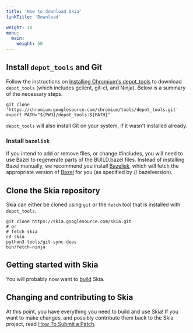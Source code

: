 ```yaml
---
title: 'How to download Skia'
linkTitle: 'Download'

weight: 10
menu:
  main:
    weight: 50
---
```


## Install `depot_tools` and Git

Follow the instructions on [Installing Chromium's
depot_tools](http://www.chromium.org/developers/how-tos/install-depot-tools)
to download `depot_tools` (which includes gclient, git-cl, and Ninja).
Below is a summary of the necessary steps.

<!--?prettify lang=sh?-->

    git clone 'https://chromium.googlesource.com/chromium/tools/depot_tools.git'
    export PATH="${PWD}/depot_tools:${PATH}"

`depot_tools` will also install Git on your system, if it wasn't installed
already.

### Install `bazelisk`
If you intend to add or remove files, or change #includes, you will need to use Bazel to
regenerate parts of the BUILD.bazel files. Instead of installing Bazel manually, we recommend
you install [Bazelisk](https://github.com/bazelbuild/bazelisk#installation), which will fetch the
appropriate version of [Bazel](https://bazel.build/) for you (as specified by //.bazelversion).

## Clone the Skia repository

Skia can either be cloned using `git` or the `fetch` tool that is
installed with `depot_tools`.

<!--?prettify lang=sh?-->

    git clone https://skia.googlesource.com/skia.git
    # or
    # fetch skia
    cd skia
    python3 tools/git-sync-deps
    bin/fetch-ninja

## Getting started with Skia

You will probably now want to [build](../build) Skia.

## Changing and contributing to Skia

At this point, you have everything you need to build and use Skia! If
you want to make changes, and possibly contribute them back to the Skia
project, read [How To Submit a Patch](/docs/dev/contrib/submit/).
